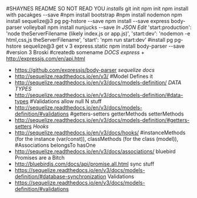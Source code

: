 #SHAYNES README SO NOT READ YOU
 *installs*
 git init npm init npm install with pacakges --save
 #npm install bootstrap
 #npm install nodemon
 npm install sequelize@3 pg pg-hstore --save
 npm install --save express body-parser volleyball
 npm install nunjucks --save
 *In JSON Edit*
 'start:production': 'node theServerFilename (likely index.js or app.js)',
 'start:dev': 'nodemon -e html,css,js theServerFilename',
 'start': 'npm run start:dev'
 #install pg pg-hstore sequelize@3 get v 3
 express.static
 npm install body-parser --save
 #version 3 Broski
 #createdb somename
 *DOCS*
 *express* +   http://expressjs.com/en/api.html
 +   https://github.com/expressjs/body-parser
 *sequelize docs*
 +  http://sequelize.readthedocs.io/en/v3/
 #Model Defines it
 + http://sequelize.readthedocs.io/en/v3/docs/models-definition/
 *DATA TYPES*
 + http://sequelize.readthedocs.io/en/v3/docs/models-definition/#data-types
 #Validations allow null N stuff
 + http://sequelize.readthedocs.io/en/v3/docs/models-definition/#validations
 #getters-setters getterMethods setterMethods
 + http://sequelize.readthedocs.io/en/v3/docs/models-definition/#getters-setters
 *Hooks*
 + http://sequelize.readthedocs.io/en/v3/docs/hooks/
 #instanceMethods (for the instance (var/const)), classMethods (for the class (model)),
 #Associations belongsTo hasOne
 + http://sequelize.readthedocs.io/en/v3/docs/associations/
 bluebird Promises are a Bitch
 + http://bluebirdjs.com/docs/api/promise.all.html
 sync stuff
 + https://sequelize.readthedocs.io/en/v3/docs/models-definition/#database-synchronization
 Validations
 + https://sequelize.readthedocs.io/en/v3/docs/models-definition/#validations

